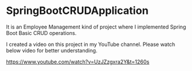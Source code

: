 # SpringBootCRUDApplication
It is an Employee Management kind of project where I implemented Spring Boot Basic CRUD operations.

I created a video on this project in my YouTube channel. Please watch below video for better understanding.

https://www.youtube.com/watch?v=UzJZzgxra2Y&t=1260s
